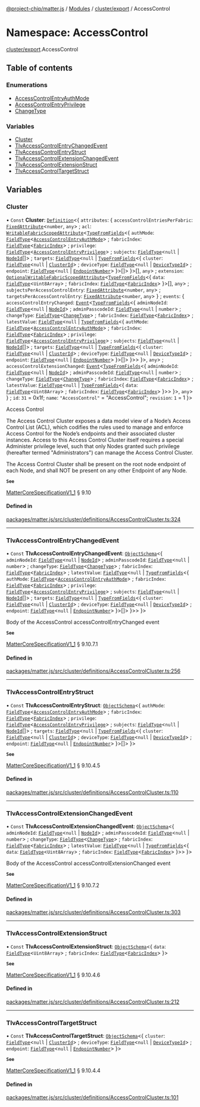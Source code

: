 [@project-chip/matter.js](../README.md) / [Modules](../modules.md) / [cluster/export](cluster_export.md) / AccessControl

# Namespace: AccessControl

[cluster/export](cluster_export.md).AccessControl

## Table of contents

### Enumerations

- [AccessControlEntryAuthMode](../enums/cluster_export.AccessControl.AccessControlEntryAuthMode.md)
- [AccessControlEntryPrivilege](../enums/cluster_export.AccessControl.AccessControlEntryPrivilege.md)
- [ChangeType](../enums/cluster_export.AccessControl.ChangeType.md)

### Variables

- [Cluster](cluster_export.AccessControl.md#cluster)
- [TlvAccessControlEntryChangedEvent](cluster_export.AccessControl.md#tlvaccesscontrolentrychangedevent)
- [TlvAccessControlEntryStruct](cluster_export.AccessControl.md#tlvaccesscontrolentrystruct)
- [TlvAccessControlExtensionChangedEvent](cluster_export.AccessControl.md#tlvaccesscontrolextensionchangedevent)
- [TlvAccessControlExtensionStruct](cluster_export.AccessControl.md#tlvaccesscontrolextensionstruct)
- [TlvAccessControlTargetStruct](cluster_export.AccessControl.md#tlvaccesscontroltargetstruct)

## Variables

### Cluster

• `Const` **Cluster**: [`Definition`](cluster_export.ClusterFactory.md#definition)<{ `attributes`: { `accessControlEntriesPerFabric`: [`FixedAttribute`](cluster_export.md#fixedattribute)<`number`, `any`\> ; `acl`: [`WritableFabricScopedAttribute`](cluster_export.md#writablefabricscopedattribute)<[`TypeFromFields`](tlv_export.md#typefromfields)<{ `authMode`: [`FieldType`](../interfaces/tlv_export.FieldType.md)<[`AccessControlEntryAuthMode`](../enums/cluster_export.AccessControl.AccessControlEntryAuthMode.md)\> ; `fabricIndex`: [`FieldType`](../interfaces/tlv_export.FieldType.md)<[`FabricIndex`](datatype_export.md#fabricindex)\> ; `privilege`: [`FieldType`](../interfaces/tlv_export.FieldType.md)<[`AccessControlEntryPrivilege`](../enums/cluster_export.AccessControl.AccessControlEntryPrivilege.md)\> ; `subjects`: [`FieldType`](../interfaces/tlv_export.FieldType.md)<``null`` \| [`NodeId`](datatype_export.md#nodeid)[]\> ; `targets`: [`FieldType`](../interfaces/tlv_export.FieldType.md)<``null`` \| [`TypeFromFields`](tlv_export.md#typefromfields)<{ `cluster`: [`FieldType`](../interfaces/tlv_export.FieldType.md)<``null`` \| [`ClusterId`](datatype_export.md#clusterid)\> ; `deviceType`: [`FieldType`](../interfaces/tlv_export.FieldType.md)<``null`` \| [`DeviceTypeId`](datatype_export.md#devicetypeid)\> ; `endpoint`: [`FieldType`](../interfaces/tlv_export.FieldType.md)<``null`` \| [`EndpointNumber`](datatype_export.md#endpointnumber)\>  }\>[]\>  }\>[], `any`\> ; `extension`: [`OptionalWritableFabricScopedAttribute`](cluster_export.md#optionalwritablefabricscopedattribute)<[`TypeFromFields`](tlv_export.md#typefromfields)<{ `data`: [`FieldType`](../interfaces/tlv_export.FieldType.md)<`Uint8Array`\> ; `fabricIndex`: [`FieldType`](../interfaces/tlv_export.FieldType.md)<[`FabricIndex`](datatype_export.md#fabricindex)\>  }\>[], `any`\> ; `subjectsPerAccessControlEntry`: [`FixedAttribute`](cluster_export.md#fixedattribute)<`number`, `any`\> ; `targetsPerAccessControlEntry`: [`FixedAttribute`](cluster_export.md#fixedattribute)<`number`, `any`\>  } ; `events`: { `accessControlEntryChanged`: [`Event`](cluster_export.md#event)<[`TypeFromFields`](tlv_export.md#typefromfields)<{ `adminNodeId`: [`FieldType`](../interfaces/tlv_export.FieldType.md)<``null`` \| [`NodeId`](datatype_export.md#nodeid)\> ; `adminPasscodeId`: [`FieldType`](../interfaces/tlv_export.FieldType.md)<``null`` \| `number`\> ; `changeType`: [`FieldType`](../interfaces/tlv_export.FieldType.md)<[`ChangeType`](../enums/cluster_export.AccessControl.ChangeType.md)\> ; `fabricIndex`: [`FieldType`](../interfaces/tlv_export.FieldType.md)<[`FabricIndex`](datatype_export.md#fabricindex)\> ; `latestValue`: [`FieldType`](../interfaces/tlv_export.FieldType.md)<``null`` \| [`TypeFromFields`](tlv_export.md#typefromfields)<{ `authMode`: [`FieldType`](../interfaces/tlv_export.FieldType.md)<[`AccessControlEntryAuthMode`](../enums/cluster_export.AccessControl.AccessControlEntryAuthMode.md)\> ; `fabricIndex`: [`FieldType`](../interfaces/tlv_export.FieldType.md)<[`FabricIndex`](datatype_export.md#fabricindex)\> ; `privilege`: [`FieldType`](../interfaces/tlv_export.FieldType.md)<[`AccessControlEntryPrivilege`](../enums/cluster_export.AccessControl.AccessControlEntryPrivilege.md)\> ; `subjects`: [`FieldType`](../interfaces/tlv_export.FieldType.md)<``null`` \| [`NodeId`](datatype_export.md#nodeid)[]\> ; `targets`: [`FieldType`](../interfaces/tlv_export.FieldType.md)<``null`` \| [`TypeFromFields`](tlv_export.md#typefromfields)<{ `cluster`: [`FieldType`](../interfaces/tlv_export.FieldType.md)<``null`` \| [`ClusterId`](datatype_export.md#clusterid)\> ; `deviceType`: [`FieldType`](../interfaces/tlv_export.FieldType.md)<``null`` \| [`DeviceTypeId`](datatype_export.md#devicetypeid)\> ; `endpoint`: [`FieldType`](../interfaces/tlv_export.FieldType.md)<``null`` \| [`EndpointNumber`](datatype_export.md#endpointnumber)\>  }\>[]\>  }\>\>  }\>, `any`\> ; `accessControlExtensionChanged`: [`Event`](cluster_export.md#event)<[`TypeFromFields`](tlv_export.md#typefromfields)<{ `adminNodeId`: [`FieldType`](../interfaces/tlv_export.FieldType.md)<``null`` \| [`NodeId`](datatype_export.md#nodeid)\> ; `adminPasscodeId`: [`FieldType`](../interfaces/tlv_export.FieldType.md)<``null`` \| `number`\> ; `changeType`: [`FieldType`](../interfaces/tlv_export.FieldType.md)<[`ChangeType`](../enums/cluster_export.AccessControl.ChangeType.md)\> ; `fabricIndex`: [`FieldType`](../interfaces/tlv_export.FieldType.md)<[`FabricIndex`](datatype_export.md#fabricindex)\> ; `latestValue`: [`FieldType`](../interfaces/tlv_export.FieldType.md)<``null`` \| [`TypeFromFields`](tlv_export.md#typefromfields)<{ `data`: [`FieldType`](../interfaces/tlv_export.FieldType.md)<`Uint8Array`\> ; `fabricIndex`: [`FieldType`](../interfaces/tlv_export.FieldType.md)<[`FabricIndex`](datatype_export.md#fabricindex)\>  }\>\>  }\>, `any`\>  } ; `id`: ``31`` = 0x1f; `name`: ``"AccessControl"`` = "AccessControl"; `revision`: ``1`` = 1 }\>

Access Control

The Access Control Cluster exposes a data model view of a Node’s Access Control List (ACL), which codifies the
rules used to manage and enforce Access Control for the Node’s endpoints and their associated cluster instances.
Access to this Access Control Cluster itself requires a special Administer privilege level, such that only Nodes
granted such privilege (hereafter termed "Administrators") can manage the Access Control Cluster.

The Access Control Cluster shall be present on the root node endpoint of each Node, and shall NOT be present on
any other Endpoint of any Node.

**`See`**

[MatterCoreSpecificationV1_1](../interfaces/spec_export.MatterCoreSpecificationV1_1.md) § 9.10

#### Defined in

[packages/matter.js/src/cluster/definitions/AccessControlCluster.ts:324](https://github.com/project-chip/matter.js/blob/b7330d72/packages/matter.js/src/cluster/definitions/AccessControlCluster.ts#L324)

___

### TlvAccessControlEntryChangedEvent

• `Const` **TlvAccessControlEntryChangedEvent**: [`ObjectSchema`](../classes/tlv_export.ObjectSchema.md)<{ `adminNodeId`: [`FieldType`](../interfaces/tlv_export.FieldType.md)<``null`` \| [`NodeId`](datatype_export.md#nodeid)\> ; `adminPasscodeId`: [`FieldType`](../interfaces/tlv_export.FieldType.md)<``null`` \| `number`\> ; `changeType`: [`FieldType`](../interfaces/tlv_export.FieldType.md)<[`ChangeType`](../enums/cluster_export.AccessControl.ChangeType.md)\> ; `fabricIndex`: [`FieldType`](../interfaces/tlv_export.FieldType.md)<[`FabricIndex`](datatype_export.md#fabricindex)\> ; `latestValue`: [`FieldType`](../interfaces/tlv_export.FieldType.md)<``null`` \| [`TypeFromFields`](tlv_export.md#typefromfields)<{ `authMode`: [`FieldType`](../interfaces/tlv_export.FieldType.md)<[`AccessControlEntryAuthMode`](../enums/cluster_export.AccessControl.AccessControlEntryAuthMode.md)\> ; `fabricIndex`: [`FieldType`](../interfaces/tlv_export.FieldType.md)<[`FabricIndex`](datatype_export.md#fabricindex)\> ; `privilege`: [`FieldType`](../interfaces/tlv_export.FieldType.md)<[`AccessControlEntryPrivilege`](../enums/cluster_export.AccessControl.AccessControlEntryPrivilege.md)\> ; `subjects`: [`FieldType`](../interfaces/tlv_export.FieldType.md)<``null`` \| [`NodeId`](datatype_export.md#nodeid)[]\> ; `targets`: [`FieldType`](../interfaces/tlv_export.FieldType.md)<``null`` \| [`TypeFromFields`](tlv_export.md#typefromfields)<{ `cluster`: [`FieldType`](../interfaces/tlv_export.FieldType.md)<``null`` \| [`ClusterId`](datatype_export.md#clusterid)\> ; `deviceType`: [`FieldType`](../interfaces/tlv_export.FieldType.md)<``null`` \| [`DeviceTypeId`](datatype_export.md#devicetypeid)\> ; `endpoint`: [`FieldType`](../interfaces/tlv_export.FieldType.md)<``null`` \| [`EndpointNumber`](datatype_export.md#endpointnumber)\>  }\>[]\>  }\>\>  }\>

Body of the AccessControl accessControlEntryChanged event

**`See`**

[MatterCoreSpecificationV1_1](../interfaces/spec_export.MatterCoreSpecificationV1_1.md) § 9.10.7.1

#### Defined in

[packages/matter.js/src/cluster/definitions/AccessControlCluster.ts:256](https://github.com/project-chip/matter.js/blob/b7330d72/packages/matter.js/src/cluster/definitions/AccessControlCluster.ts#L256)

___

### TlvAccessControlEntryStruct

• `Const` **TlvAccessControlEntryStruct**: [`ObjectSchema`](../classes/tlv_export.ObjectSchema.md)<{ `authMode`: [`FieldType`](../interfaces/tlv_export.FieldType.md)<[`AccessControlEntryAuthMode`](../enums/cluster_export.AccessControl.AccessControlEntryAuthMode.md)\> ; `fabricIndex`: [`FieldType`](../interfaces/tlv_export.FieldType.md)<[`FabricIndex`](datatype_export.md#fabricindex)\> ; `privilege`: [`FieldType`](../interfaces/tlv_export.FieldType.md)<[`AccessControlEntryPrivilege`](../enums/cluster_export.AccessControl.AccessControlEntryPrivilege.md)\> ; `subjects`: [`FieldType`](../interfaces/tlv_export.FieldType.md)<``null`` \| [`NodeId`](datatype_export.md#nodeid)[]\> ; `targets`: [`FieldType`](../interfaces/tlv_export.FieldType.md)<``null`` \| [`TypeFromFields`](tlv_export.md#typefromfields)<{ `cluster`: [`FieldType`](../interfaces/tlv_export.FieldType.md)<``null`` \| [`ClusterId`](datatype_export.md#clusterid)\> ; `deviceType`: [`FieldType`](../interfaces/tlv_export.FieldType.md)<``null`` \| [`DeviceTypeId`](datatype_export.md#devicetypeid)\> ; `endpoint`: [`FieldType`](../interfaces/tlv_export.FieldType.md)<``null`` \| [`EndpointNumber`](datatype_export.md#endpointnumber)\>  }\>[]\>  }\>

**`See`**

[MatterCoreSpecificationV1_1](../interfaces/spec_export.MatterCoreSpecificationV1_1.md) § 9.10.4.5

#### Defined in

[packages/matter.js/src/cluster/definitions/AccessControlCluster.ts:110](https://github.com/project-chip/matter.js/blob/b7330d72/packages/matter.js/src/cluster/definitions/AccessControlCluster.ts#L110)

___

### TlvAccessControlExtensionChangedEvent

• `Const` **TlvAccessControlExtensionChangedEvent**: [`ObjectSchema`](../classes/tlv_export.ObjectSchema.md)<{ `adminNodeId`: [`FieldType`](../interfaces/tlv_export.FieldType.md)<``null`` \| [`NodeId`](datatype_export.md#nodeid)\> ; `adminPasscodeId`: [`FieldType`](../interfaces/tlv_export.FieldType.md)<``null`` \| `number`\> ; `changeType`: [`FieldType`](../interfaces/tlv_export.FieldType.md)<[`ChangeType`](../enums/cluster_export.AccessControl.ChangeType.md)\> ; `fabricIndex`: [`FieldType`](../interfaces/tlv_export.FieldType.md)<[`FabricIndex`](datatype_export.md#fabricindex)\> ; `latestValue`: [`FieldType`](../interfaces/tlv_export.FieldType.md)<``null`` \| [`TypeFromFields`](tlv_export.md#typefromfields)<{ `data`: [`FieldType`](../interfaces/tlv_export.FieldType.md)<`Uint8Array`\> ; `fabricIndex`: [`FieldType`](../interfaces/tlv_export.FieldType.md)<[`FabricIndex`](datatype_export.md#fabricindex)\>  }\>\>  }\>

Body of the AccessControl accessControlExtensionChanged event

**`See`**

[MatterCoreSpecificationV1_1](../interfaces/spec_export.MatterCoreSpecificationV1_1.md) § 9.10.7.2

#### Defined in

[packages/matter.js/src/cluster/definitions/AccessControlCluster.ts:303](https://github.com/project-chip/matter.js/blob/b7330d72/packages/matter.js/src/cluster/definitions/AccessControlCluster.ts#L303)

___

### TlvAccessControlExtensionStruct

• `Const` **TlvAccessControlExtensionStruct**: [`ObjectSchema`](../classes/tlv_export.ObjectSchema.md)<{ `data`: [`FieldType`](../interfaces/tlv_export.FieldType.md)<`Uint8Array`\> ; `fabricIndex`: [`FieldType`](../interfaces/tlv_export.FieldType.md)<[`FabricIndex`](datatype_export.md#fabricindex)\>  }\>

**`See`**

[MatterCoreSpecificationV1_1](../interfaces/spec_export.MatterCoreSpecificationV1_1.md) § 9.10.4.6

#### Defined in

[packages/matter.js/src/cluster/definitions/AccessControlCluster.ts:212](https://github.com/project-chip/matter.js/blob/b7330d72/packages/matter.js/src/cluster/definitions/AccessControlCluster.ts#L212)

___

### TlvAccessControlTargetStruct

• `Const` **TlvAccessControlTargetStruct**: [`ObjectSchema`](../classes/tlv_export.ObjectSchema.md)<{ `cluster`: [`FieldType`](../interfaces/tlv_export.FieldType.md)<``null`` \| [`ClusterId`](datatype_export.md#clusterid)\> ; `deviceType`: [`FieldType`](../interfaces/tlv_export.FieldType.md)<``null`` \| [`DeviceTypeId`](datatype_export.md#devicetypeid)\> ; `endpoint`: [`FieldType`](../interfaces/tlv_export.FieldType.md)<``null`` \| [`EndpointNumber`](datatype_export.md#endpointnumber)\>  }\>

**`See`**

[MatterCoreSpecificationV1_1](../interfaces/spec_export.MatterCoreSpecificationV1_1.md) § 9.10.4.4

#### Defined in

[packages/matter.js/src/cluster/definitions/AccessControlCluster.ts:101](https://github.com/project-chip/matter.js/blob/b7330d72/packages/matter.js/src/cluster/definitions/AccessControlCluster.ts#L101)
